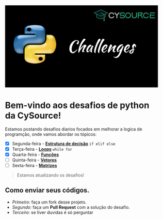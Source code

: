 ![Challenges Logo Cysource](.image/logo_Challenges.png)
# Bem-vindo aos desafios de python da CySource!

Estamos postando desafios diarios focados em melhorar a logica de programção, onde vamos abordar os tópicos:
- [x] Segunda-feira - [**Estrutura de decisão**](Estrutura_decisao/Desafios.md) `if elif else`
- [x] Terça-feira - [**Loops**](Loops/) `while for`
- [x] Quarta-feira - [**Funções**](Funcoes/)
- [ ] Quinta-feira - [**Vetores**](Vetores)
- [ ] Sexta-feira - [**Matrizes**](Matrizes)

> Estamos atualizando os desafios!

## Como enviar seus códigos.
* _Primeiro:_ faça um fork desse projeto.
* _Segundo:_ faça um **Pull Request** com a solução do desafio.
* _Terceiro:_ se tiver duvidas é só perguntar